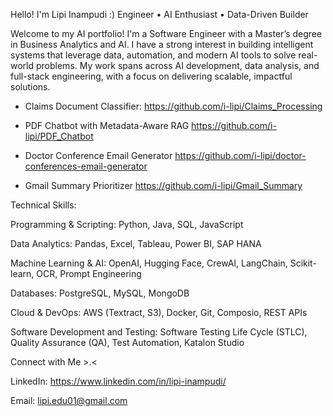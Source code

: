 Hello! I'm Lipi Inampudi  :)
Engineer • AI Enthusiast • Data-Driven Builder

Welcome to my AI portfolio!
I'm a Software Engineer with a Master’s degree in Business Analytics and AI. I have a strong interest in building intelligent systems that leverage data, automation, and modern AI tools to solve real-world problems. My work spans across AI development, data analysis, and full-stack engineering, with a focus on delivering scalable, impactful solutions.

* Claims Document Classifier:
  https://github.com/i-lipi/Claims_Processing

* PDF Chatbot with Metadata-Aware RAG
   https://github.com/i-lipi/PDF_Chatbot

* Doctor Conference Email Generator
   https://github.com/i-lipi/doctor-conferences-email-generator

* Gmail Summary Prioritizer
    https://github.com/i-lipi/Gmail_Summary

Technical Skills:

Programming & Scripting: Python, Java, SQL, JavaScript

Data Analytics: Pandas, Excel, Tableau, Power BI, SAP HANA

Machine Learning & AI: OpenAI, Hugging Face, CrewAI, LangChain, Scikit-learn, OCR, Prompt Engineering

Databases: PostgreSQL, MySQL, MongoDB

Cloud & DevOps: AWS (Textract, S3), Docker, Git, Composio, REST APIs

Software Development and Testing: Software Testing Life Cycle (STLC), Quality Assurance (QA), Test Automation, Katalon Studio

Connect with Me >.<

LinkedIn: https://www.linkedin.com/in/lipi-inampudi/

Email: lipi.edu01@gmail.com
